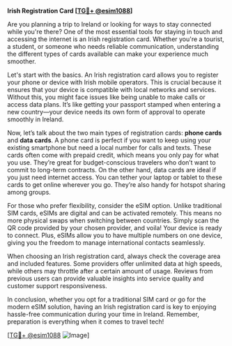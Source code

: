 **Irish Registration Card [[TG💪+ @esim1088](https://t.me/s/esim1088)]**

Are you planning a trip to Ireland or looking for ways to stay connected while you're there? One of the most essential tools for staying in touch and accessing the internet is an Irish registration card. Whether you're a tourist, a student, or someone who needs reliable communication, understanding the different types of cards available can make your experience much smoother.

Let's start with the basics. An Irish registration card allows you to register your phone or device with Irish mobile operators. This is crucial because it ensures that your device is compatible with local networks and services. Without this, you might face issues like being unable to make calls or access data plans. It’s like getting your passport stamped when entering a new country—your device needs its own form of approval to operate smoothly in Ireland.

Now, let’s talk about the two main types of registration cards: **phone cards** and **data cards**. A phone card is perfect if you want to keep using your existing smartphone but need a local number for calls and texts. These cards often come with prepaid credit, which means you only pay for what you use. They’re great for budget-conscious travelers who don’t want to commit to long-term contracts. On the other hand, data cards are ideal if you just need internet access. You can tether your laptop or tablet to these cards to get online wherever you go. They’re also handy for hotspot sharing among groups.

For those who prefer flexibility, consider the eSIM option. Unlike traditional SIM cards, eSIMs are digital and can be activated remotely. This means no more physical swaps when switching between countries. Simply scan the QR code provided by your chosen provider, and voila! Your device is ready to connect. Plus, eSIMs allow you to have multiple numbers on one device, giving you the freedom to manage international contacts seamlessly.

When choosing an Irish registration card, always check the coverage area and included features. Some providers offer unlimited data at high speeds, while others may throttle after a certain amount of usage. Reviews from previous users can provide valuable insights into service quality and customer support responsiveness.

In conclusion, whether you opt for a traditional SIM card or go for the modern eSIM solution, having an Irish registration card is key to enjoying hassle-free communication during your time in Ireland. Remember, preparation is everything when it comes to travel tech!

[[TG💪+ @esim1088](https://t.me/s/esim1088) ![Image](https://i.postimg.cc/Y0z9fWf4/image.png)]